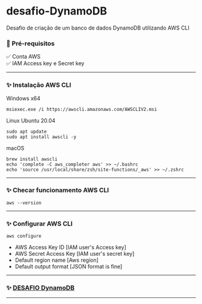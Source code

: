 # desafio-DynamoDB
Desafio de criação de um banco de dados DynamoDB utilizando AWS CLI

### 🛑 Pré-requisitos
<p>
✅ Conta AWS<br>
✅ IAM Access key e Secret key<br></p>

---

### ✨ Instalação AWS CLI

Windows x64

```
msiexec.exe /i https://awscli.amazonaws.com/AWSCLIV2.msi
```

Linux Ubuntu 20.04

```
sudo apt update
sudo apt install awscli -y
```

macOS

```
brew install awscli
echo 'complete -C aws_completer aws' >> ~/.bashrc
echo 'source /usr/local/share/zsh/site-functions/_aws' >> ~/.zshrc
```

---

### ✨ Checar funcionamento AWS CLI

```
aws --version
```

---

### ✨ Configurar AWS CLI

```
aws configure
```

- AWS Access Key ID [IAM user's Access key]
- AWS Secret Access Key [IAM user's secret key]
- Default region name [Aws region]
- Default output format [JSON format is fine]

---

### ✨ [DESAFIO DynamoDB](/src/)

---

